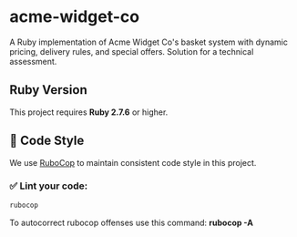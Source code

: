 # acme-widget-co
A Ruby implementation of Acme Widget Co's basket system with dynamic pricing, delivery rules, and special offers. Solution for a technical assessment.

## Ruby Version

This project requires **Ruby 2.7.6** or higher.

## 🧹 Code Style

We use [RuboCop](https://github.com/rubocop/rubocop) to maintain consistent code style in this project.

### ✅ Lint your code:

```bash
rubocop
```

To autocorrect rubocop offenses use this command: **rubocop -A**
